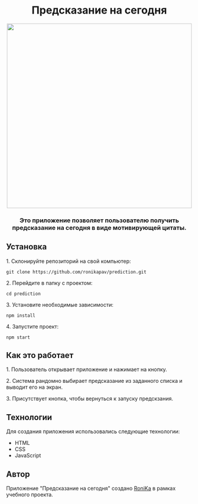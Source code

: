 <h1 align="center">Предсказание на сегодня</h1>
<div align="center">
<a href="https://app-to-do-list-app.netlify.app/" target="_blank"><img align="center" src="https://i.ibb.co/7Gbr1Kh/2023-12-18-000116.png" height="500"/></a>
</div>
<h3 align="center">Это приложение позволяет пользователю получить предсказание на сегодня в виде мотивирующей цитаты.</h3>
<h2>Установка</h2>
<p>1. Склонируйте репозиторий на свой компьютер:</p>
<pre><code>git clone https://github.com/ronikapav/prediction.git</code></pre>
<p>2. Перейдите в папку с проектом:</p>
<pre><code>cd prediction</code></pre>
<p>3. Установите необходимые зависимости:</p>
<pre><code>npm install</code></pre>
<p>4. Запустите проект:</p>
<pre><code>npm start</code></pre>
<h2>Как это работает</h2>
<p>1. Пользователь открывает приложение и нажимает на кнопку.</p>
<p>2. Система рандомно выбирает предсказание из заданного списка и выводит его на экран.</p>
<p>3. Присутствует кнопка, чтобы вернуться к запуску предскзания.</p>
<h2>Технологии</h2>
<p>Для создания приложения использовались следующие технологии:</p>
<ul>
<li>HTML</li>
<li>CSS</li>
<li>JavaScript</li>
</ul>
<h2>Автор</h2>
<p>Приложение "Предсказание на сегодня" создано <a href="https://t.me/ronikapav">RoniKa</a> в рамках учебного проекта.</p>

